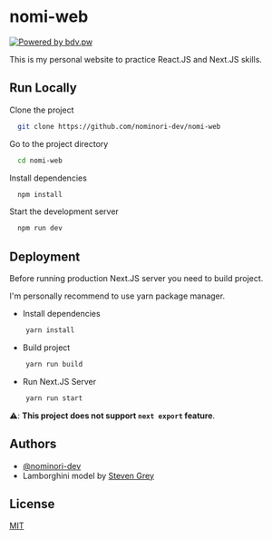 
# nomi-web

[![Powered by bdv.pw](https://img.shields.io/badge/powered%20by-bdv.pw-blueviolet)](https://bdv.pw/)

This is my personal website to practice React.JS and Next.JS skills.


## Run Locally

Clone the project

```bash
  git clone https://github.com/nominori-dev/nomi-web
```

Go to the project directory

```bash
  cd nomi-web
```

Install dependencies

```bash
  npm install
```

Start the development server

```bash
  npm run dev
```


## Deployment

Before running production Next.JS server you need to build project.

I'm personally recommend to use yarn package manager.

* Install dependencies
```bash
    yarn install
```

* Build project

```bash
    yarn run build
```

* Run Next.JS Server

```bash
    yarn run start
```

⚠️: **This project does not support `next export` feature**.




## Authors

- [@nominori-dev](https://www.github.com/nominori-dev)
- Lamborghini model by [Steven Grey](https://sketchfab.com/3d-models/lamborghini-urus-2650599973b649ddb4460ff6c03e4aa2)


## License

[MIT](https://choosealicense.com/licenses/mit/)


